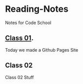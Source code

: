 # Reading-Notes
Notes for Code School

## [Class 01](./Class01/README.md).

Today we made a Github Pages Site

## Class 02

Class 02 Stuff
